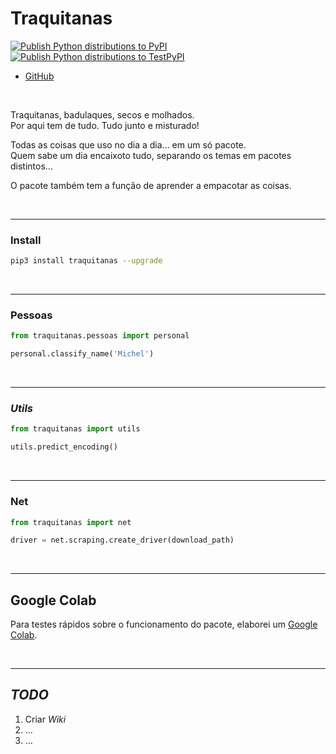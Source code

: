 # Traquitanas

[![Publish Python distributions to PyPI](https://github.com/traquitanas/traquitanas/actions/workflows/publish-to-pypi.yml/badge.svg)](https://github.com/traquitanas/traquitanas/actions/workflows/publish-to-pypi.yml)
<br>
[![Publish Python distributions to TestPyPI](https://github.com/traquitanas/traquitanas/actions/workflows/publish-to-test-pypi.yml/badge.svg)](https://github.com/traquitanas/traquitanas/actions/workflows/publish-to-test-pypi.yml)

- [GitHub](https://github.com/traquitanas/traquitanas)

<br>

Traquitanas, badulaques, secos e molhados.<br>
Por aqui tem de tudo. Tudo junto e misturado!

Todas as coisas que uso no dia a dia... em um só pacote.<br>
Quem sabe um dia encaixoto tudo, separando os temas em pacotes distintos...

O pacote também tem a função de aprender a empacotar as coisas.

<br>

---

### Install

```bash
pip3 install traquitanas --upgrade
```

<br>

---

### Pessoas

```python
from traquitanas.pessoas import personal

personal.classify_name('Michel')
```

<br>

---

### _Utils_

```python
from traquitanas import utils

utils.predict_encoding()
```

<br>

---

### Net

```python
from traquitanas import net

driver = net.scraping.create_driver(download_path)
```

<br>

---

## Google Colab

Para testes rápidos sobre o funcionamento do pacote, elaborei um [Google Colab](https://colab.research.google.com/drive/1WfiEeO4jeeiLPiCknGWfvHI-O3b5NbjE?usp=sharing).

<br>

---

## _TODO_

1. Criar *Wiki*
2. ...
3. ...
